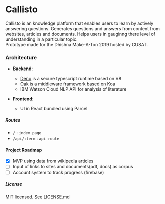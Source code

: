 # Callisto

Callisto is an knowledge platform that enables users to learn by actively answering questions.
Generates questions and answers from content from websites, articles and documents.
Helps users in gauginng there level of understanding in a particular topic.  
Prototype made for the Dhishna Make-A-Ton 2019 hosted by CUSAT.

### Architecture

- **Backend**:
    - [Deno](https://github.com/denoland/deno) is a secure typescript runtime based on V8
    - [Oak](https://github.com/oakserver/oak) is a middleware framework based on Koa 
    - IBM Watson Cloud NLP API for analysis of literature

- **Frontend**:
    - UI in React bundled using Parcel  

##### Routes

- `/` : `index page`
- `/api/:term` : `api route`

#### Project Roadmap

- [x] MVP using data from wikipedia articles
- [ ] Input of links to sites and documents(pdf, docs) as corpus
- [ ] Account system to track progress (firebase)

##### License

MIT licensed. See LICENSE.md